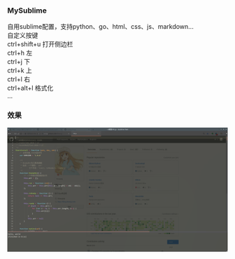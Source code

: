 ### MySublime
自用sublime配置，支持python、go、html、css、js、markdown...  
自定义按键  
ctrl+shift+u 打开侧边栏  
ctrl+h 左  
ctrl+j 下  
ctrl+k 上  
ctrl+l 右  
ctrl+alt+l 格式化  
...

### 效果
![](https://github.com/itswcg/MySublime/blob/master/screen.png)
